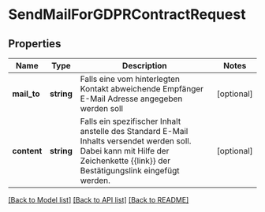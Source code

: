 # SendMailForGDPRContractRequest

## Properties
Name | Type | Description | Notes
------------ | ------------- | ------------- | -------------
**mail_to** | **string** | Falls eine vom hinterlegten Kontakt abweichende Empfänger E-Mail Adresse angegeben werden soll | [optional] 
**content** | **string** | Falls ein spezifischer Inhalt anstelle des Standard E-Mail Inhalts versendet werden soll. Dabei kann mit Hilfe der Zeichenkette {{link}} der Bestätigungslink eingefügt werden. | [optional] 

[[Back to Model list]](../README.md#documentation-for-models) [[Back to API list]](../README.md#documentation-for-api-endpoints) [[Back to README]](../README.md)


